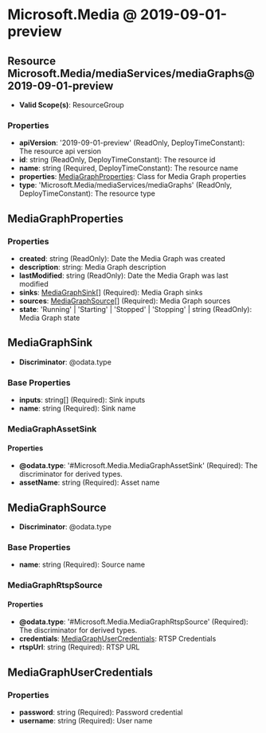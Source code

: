 # Microsoft.Media @ 2019-09-01-preview

## Resource Microsoft.Media/mediaServices/mediaGraphs@2019-09-01-preview
* **Valid Scope(s)**: ResourceGroup
### Properties
* **apiVersion**: '2019-09-01-preview' (ReadOnly, DeployTimeConstant): The resource api version
* **id**: string (ReadOnly, DeployTimeConstant): The resource id
* **name**: string (Required, DeployTimeConstant): The resource name
* **properties**: [MediaGraphProperties](#mediagraphproperties): Class for Media Graph properties
* **type**: 'Microsoft.Media/mediaServices/mediaGraphs' (ReadOnly, DeployTimeConstant): The resource type

## MediaGraphProperties
### Properties
* **created**: string (ReadOnly): Date the Media Graph was created
* **description**: string: Media Graph  description
* **lastModified**: string (ReadOnly): Date the Media Graph was last modified
* **sinks**: [MediaGraphSink](#mediagraphsink)[] (Required): Media Graph sinks
* **sources**: [MediaGraphSource](#mediagraphsource)[] (Required): Media Graph sources
* **state**: 'Running' | 'Starting' | 'Stopped' | 'Stopping' | string (ReadOnly): Media Graph state

## MediaGraphSink
* **Discriminator**: @odata.type

### Base Properties
* **inputs**: string[] (Required): Sink inputs
* **name**: string (Required): Sink name
### MediaGraphAssetSink
#### Properties
* **@odata.type**: '#Microsoft.Media.MediaGraphAssetSink' (Required): The discriminator for derived types.
* **assetName**: string (Required): Asset name


## MediaGraphSource
* **Discriminator**: @odata.type

### Base Properties
* **name**: string (Required): Source name
### MediaGraphRtspSource
#### Properties
* **@odata.type**: '#Microsoft.Media.MediaGraphRtspSource' (Required): The discriminator for derived types.
* **credentials**: [MediaGraphUserCredentials](#mediagraphusercredentials): RTSP Credentials
* **rtspUrl**: string (Required): RTSP URL


## MediaGraphUserCredentials
### Properties
* **password**: string (Required): Password credential
* **username**: string (Required): User name

